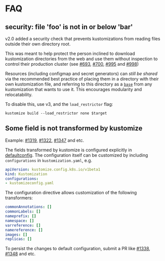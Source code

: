 # FAQ

## security: file 'foo' is not in or below 'bar'

v2.0 added a security check that prevents
kustomizations from reading files outside their own
directory root.

This was meant to help protect the person inclined to
download kustomization directories from the web and use
them without inspection to control their production
cluster
(see [#693](/../../issues/693),
[#700](/../../pull/700),
[#995](/../../pull/995) and
[#998](/../../pull/998))

Resources (including configmap and secret generators)
can _still be shared_ via the recommended best practice
of placing them in a directory with their own
kustomization file, and referring to this directory as a
[`base`](glossary.md#base) from any kustomization that
wants to use it.  This encourages modularity and
relocatability.

To disable this, use v3, and the `load_restrictor` flag:

```
kustomize build --load_restrictor none $target
```

## Some field is not transformed by kustomize

Example: [#1319](/../../issues/1319), [#1322](/../../issues/1322), [#1347](/../../issues/1347) and etc.

The fields transformed by kustomize is configured explicitly in [defaultconfig](/api/konfig/builtinpluginconsts/defaultconfig.go). The configuration itself can be customized by including `configurations` in `kustomization.yaml`, e.g. 

```yaml
apiVersion: kustomize.config.k8s.io/v1beta1
kind: Kustomization
configurations:
- kustomizeconfig.yaml
```

The configuration directive allows customization of the following transformers:

```yaml
commonAnnotations: []
commonLabels: []
nameprefix: []
namespace: []
varreference: []
namereference: []
images: []
replicas: []
```

To persist the changes to default configuration, submit a PR like [#1338](/../../pull/1338), [#1348](/../../pull/1348) and etc.

